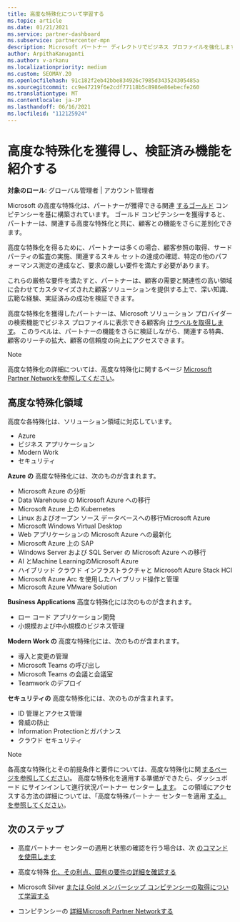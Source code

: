 ```yaml
---
title: 高度な特殊化について学習する
ms.topic: article
ms.date: 01/21/2021
ms.service: partner-dashboard
ms.subservice: partnercenter-mpn
description: Microsoft パートナー ディレクトリでビジネス プロファイルを強化します。 既存の Gold および Silver コンピテンシーと共に取得できる高度な特殊化について説明します。
author: ArpithaKanuganti
ms.author: v-arkanu
ms.localizationpriority: medium
ms.custom: SEOMAY.20
ms.openlocfilehash: 91c182f2eb42bbe834926c7985d343524305485a
ms.sourcegitcommit: cc9e47219f6e2cdf77118b5c8986e86ebecfe260
ms.translationtype: MT
ms.contentlocale: ja-JP
ms.lasthandoff: 06/16/2021
ms.locfileid: "112125924"
---
```

# <a name="earn-an-advanced-specialization-to-showcase-your-validated-capabilities"></a>高度な特殊化を獲得し、検証済み機能を紹介する

**対象のロール**: グローバル管理者 | アカウント管理者

Microsoft の高度な特殊化は、パートナーが獲得できる関連 [するゴールド](learn-about-competencies.md) コンピテンシーを基に構築されています。 ゴールド コンピテンシーを獲得すると、パートナーは、関連する高度な特殊化と共に、顧客との機能をさらに差別化できます。

高度な特殊化を得るために、パートナーは多くの場合、顧客参照の取得、サードパーティの監査の実施、関連するスキル セットの達成の確認、特定の他のパフォーマンス測定の達成など、要求の厳しい要件を満たす必要があります。

これらの厳格な要件を満たすと、パートナーは、顧客の需要と関連性の高い領域に合わせてカスタマイズされた顧客ソリューションを提供する上で、深い知識、広範な経験、実証済みの成功を検証できます。

高度な特殊化を獲得したパートナーは、Microsoft ソリューション プロバイダー の検索機能でビジネス プロファイルに表示できる顧客向 [けラベルを取得します](https://www.microsoft.com/solution-providers/home)。 このラベルは、パートナーの機能をさらに検証しながら、関連する特典、顧客のリーチの拡大、顧客の信頼度の向上にアクセスできます。

> [!NOTE]
> 高度な特殊化の詳細については、高度な特殊化に関するページ [Microsoft Partner Networkを参照してください](https://partner.microsoft.com/membership/advanced-specialization)。

## <a name="advanced-specialization-areas"></a>高度な特殊化領域

高度な各特殊化は、ソリューション領域に対応しています。

- Azure
- ビジネス アプリケーション
- Modern Work
- セキュリティ

**Azure の** 高度な特殊化には、次のものが含まれます。

- Microsoft Azure の分析
- Data Warehouse の Microsoft Azure への移行
- Microsoft Azure 上の Kubernetes
- Linux およびオープン ソース データベースへの移行Microsoft Azure
- Microsoft Windows Virtual Desktop
- Web アプリケーションの Microsoft Azure への最新化
- Microsoft Azure 上の SAP
- Windows Server および SQL Server の Microsoft Azure への移行
- AI とMachine LearningのMicrosoft Azure
- ハイブリッド クラウド インフラストラクチャと Microsoft Azure Stack HCI
- Microsoft Azure Arc を使用したハイブリッド操作と管理
- Microsoft Azure VMware Solution

**Business Applications** 高度な特殊化には次のものが含まれます。

- ロー コード アプリケーション開発
- 小規模および中小規模のビジネス管理

**Modern Work の** 高度な特殊化には、次のものが含まれます。

- 導入と変更の管理
- Microsoft Teams の呼び出し
- Microsoft Teams の会議と会議室
- Teamwork のデプロイ

**セキュリティの** 高度な特殊化には、次のものが含まれます。

- ID 管理とアクセス管理
- 脅威の防止
- Information Protectionとガバナンス
- クラウド セキュリティ

> [!NOTE]
> 各高度な特殊化とその前提条件と要件については、高度な特殊化に関 [するページを参照してください](https://partner.microsoft.com/membership/advanced-specialization)。 高度な特殊化を適用する準備ができたら、ダッシュボード にサインインして進行状況パートナー センター [します](https://partner.microsoft.com/dashboard)。 この領域にアクセスする方法の詳細については、「高度な特殊パートナー センターを適用 [する」を参照してください](advanced-specializations-apply.md)。

## <a name="next-steps"></a>次のステップ

- 高度パートナー センターの適用と状態の確認を行う場合は、次 [のコマンドを使用します](advanced-specializations-apply.md)

- 高度な特殊 [化、その利点、固有の要件の詳細を確認する](https://partner.microsoft.com/membership/advanced-specialization)

- Microsoft Silver [または Gold メンバーシップ コンピテンシーの取得について学習する](learn-about-competencies.md)

- コンピテンシーの [詳細Microsoft Partner Networkする](https://partner.microsoft.com/membership/competencies)